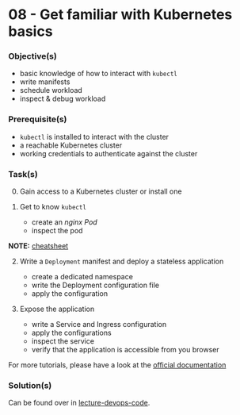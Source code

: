 08 - Get familiar with Kubernetes basics
========================================


### Objective(s)

* basic knowledge of how to interact with `kubectl`
* write manifests
* schedule workload
* inspect & debug workload


### Prerequisite(s)

* `kubectl` is installed to interact with the cluster
* a reachable Kubernetes cluster
* working credentials to authenticate against the cluster


### Task(s)

0. Gain access to a Kubernetes cluster or install one

1. Get to know `kubectl`

    * create an *nginx* *Pod*
    * inspect the pod    
    
__NOTE:__ [cheatsheet](https://kubernetes.io/docs/reference/kubectl/cheatsheet/) 

2. Write a `Deployment` manifest and deploy a stateless application

    * create a dedicated namespace
    * write the Deployment configuration file
    * apply the configuration

3. Expose the application

    * write a Service and Ingress configuration
    * apply the configurations
    * inspect the service
    * verify that the application is accessible from you browser

For more tutorials, please have a look at the [official documentation](https://kubernetes.io/docs/tasks/)


### Solution(s)

Can be found over in [lecture-devops-code](https://github.com/lucendio/lecture-devops-code/tree/master/tutorials-solutions/08_familiarize-with-kubernetes).





